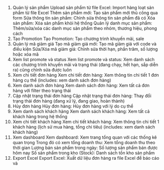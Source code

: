 1. Quản lý sản phẩm
Upload sản phẩm từ file Excel: Import hàng loạt sản phẩm từ file Excel
Thêm sản phẩm mới: Tạo sản phẩm mới thủ công qua form
Sửa thông tin sản phẩm: Chỉnh sửa thông tin sản phẩm đã có
Xóa sản phẩm: Xóa sản phẩm khỏi hệ thống
Quản lý danh mục sản phẩm: Thêm/sửa/xóa các danh mục sản phẩm theo nhóm, thương hiệu, phong cách
2. Tạo Promotion
Tạo Promotion: Tạo chương trình khuyến mãi, sale
3. Quản lý mã giảm giá
Tạo mã giảm giá mới: Tạo mã giảm giá với code và điều kiện
Sửa/Xóa mã giảm giá: Chỉnh sửa thời hạn, phần trăm, số lượng hoặc xóa mã
4. Xem list promote và status
Xem list promote và status: Xem danh sách các chương trình khuyến mãi và trạng thái (đang chạy, hết hạn, sắp diễn ra) cũng chỉnh sửa được luôn 
5. Xem chi tiết đơn hàng
Xem chi tiết đơn hàng: Xem thông tin chi tiết 1 đơn hàng cụ thể (includes: xem danh sách đơn hàng)
6. Xem danh sách đơn hàng
Xem danh sách đơn hàng: Xem tất cả đơn hàng với filter theo trạng thái
7. Cập nhật trạng thái đơn hàng
Cập nhật trạng thái đơn hàng: Thay đổi trạng thái đơn hàng (đang xử lý, đang giao, hoàn thành)
8. Hủy đơn hàng
Hủy đơn hàng: Hủy đơn hàng với lý do cụ thể
9. Xem danh sách khách hàng
Xem danh sách khách hàng: Xem tất cả khách hàng trong hệ thống
10. Xem chi tiết khách hàng
Xem chi tiết khách hàng: Xem thông tin chi tiết 1 khách hàng (lịch sử mua hàng, tổng chi tiêu) (includes: xem danh sách khách hàng)
11. Xem dashboard
Xem dashboard: Xem trang tổng quan với các thống kê quan trọng
Trong đó có xem tổng doanh thu: Xem tổng doanh thu theo thời gian
Lượng bán sản phẩm trong ngày: Số lượng sản phẩm bán được hôm nay
Số sản phẩm trong kho (Stock): Danh sách tồn kho sản phẩm
12. Export Excel
Export Excel: Xuất dữ liệu đơn hàng ra file Excel để báo cáo 
và 